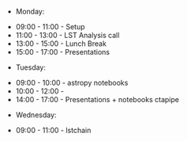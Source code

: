 * Monday:
- 09:00 - 11:00 - Setup
- 11:00 - 13:00 - LST Analysis call
- 13:00 - 15:00 - Lunch Break
- 15:00 - 17:00 - Presentations

* Tuesday:
- 09:00 - 10:00 - astropy notebooks
- 10:00 - 12:00 -
- 14:00 - 17:00 - Presentations + notebooks ctapipe

* Wednesday:
- 09:00 - 11:00 - lstchain